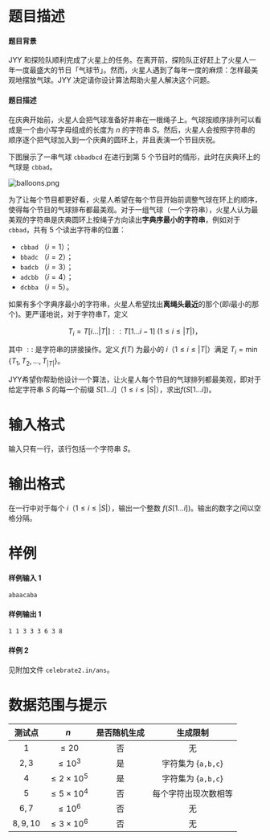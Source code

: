 
# 题目描述

#### 题目背景
JYY 和探险队顺利完成了火星上的任务。在离开前，探险队正好赶上了火星人一年一度最盛大的节日「气球节」。然而，火星人遇到了每年一度的麻烦：怎样最美观地摆放气球。JYY 决定请你设计算法帮助火星人解决这个问题。

#### 题目描述
在庆典开始前，火星人会把气球准备好并串在一根绳子上。气球按顺序排列可以看成是一个由小写字母组成的长度为 $n$ 的字符串 $S$。然后，火星人会按照字符串的顺序逐个把气球加入到一个庆典的圆环上，并且表演一个节目庆祝。

下图展示了一串气球 `cbbadbcd` 在进行到第 $5$ 个节目时的情形，此时在庆典环上的气球是 `cbbad`。

![balloons.png](source/loj/3103/img/aHR0cHM6Ly9sb2otaW1nLnVweXVuLm1lbmNpLm1lbXNldDAuY24vMjAxOS8wNC8yOS81Y2M3MDdjMzU0OGMyLnBuZw==.png)

为了让每个节目都更好看，火星人希望在每个节目开始前调整气球在环上的顺序，使得每个节目的气球排布都最美观。对于一组气球（一个字符串），火星人认为最美观的字符串是庆典圆环上按绳子方向读出**字典序最小的字符串**，例如对于 `cbbad`，共有 $5$ 个读出字符串的位置：

- `cbbad` （$i=1$）；
- `bbadc` （$i=2$）；
- `badcb` （$i=3$）；
- `adcbb` （$i=4$）；
- `dcbba` （$i=5$）。

如果有多个字典序最小的字符串，火星人希望找出**离绳头最近**的那个(即$i$最小的那个)。更严谨地说，对于字符串$T$，定义

$$T_i = T[i\ldots |T|] :: T[1\ldots i-1]\ (1\le i \le |T|)\textrm{，}$$

其中 $::$ 是字符串的拼接操作。定义 $f(T)$ 为最小的 $i$（$1\le i \le |T|$）满足 $T_i = \min\{T_1,T_2,\ldots,T_{|T|}\}$。

JYY希望你帮助他设计一个算法，让火星人每个节目的气球排列都最美观，即对于给定字符串 $S$ 的每一个前缀 $S[1\ldots i]$（$1\le i \le |S|$），求出$f(S[1\ldots i])$。

# 输入格式

输入只有一行，该行包括一个字符串 $S$。

# 输出格式

在一行中对于每个 $i$（$1\le i\le |S|$），输出一个整数 $f(S[1\ldots i])$。输出的数字之间以空格分隔。

# 样例

#### 样例输入 1
```plain
abaacaba
```
#### 样例输出 1
```plain
1 1 3 3 3 6 3 8
```
#### 样例 2
见附加文件 `celebrate2.in/ans`。

# 数据范围与提示

|测试点|$n$|是否随机生成|生成限制|
|:-:|:-:|:-:|:-:|
|$1$|$\le 20$|否|无|
|$2,3$|$\le 10^3$|是|字符集为 $\{\texttt{a,b,c}\}$|
|$4$|$\le 2\times 10^5$|是|字符集为 $\{\texttt{a,b,c}\}$|
|$5$|$\le 5\times 10^4$|否|每个字符出现次数相等|
|$6,7$|$\le 10^6$|否|无|
|$8,9,10$|$\le 3\times 10^6$|否|无|


